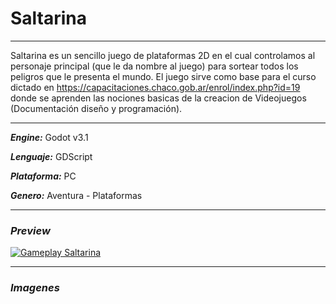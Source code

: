 # Saltarina
***
Saltarina es un sencillo juego de plataformas 2D en el cual controlamos al personaje principal (que le da nombre al juego) para sortear todos los peligros que le presenta el mundo.
El juego sirve como base para el curso dictado en <https://capacitaciones.chaco.gob.ar/enrol/index.php?id=19> donde se aprenden las nociones basicas de la creacion de Videojuegos (Documentación diseño y programación).
***
***Engine:*** Godot v3.1

***Lenguaje:*** GDScript

***Plataforma:*** PC

***Genero:*** Aventura - Plataformas
***
### ***Preview***
[![Gameplay Saltarina](https://img.youtube.com/vi/5rPOwfvy6d4/0.jpg)](https://www.youtube.com/watch?v=5rPOwfvy6d4)
***
### ***Imagenes***
